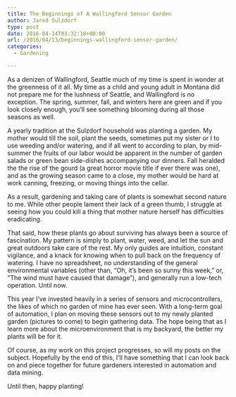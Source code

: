 ```yaml
---
title: The Beginnings of A Wallingford Sensor Garden
author: Jared Sulzdorf
type: post
date: 2016-04-14T03:32:18+00:00
url: /2016/04/13/beginnings-wallingford-sensor-garden/
categories:
  - Gardening

---
```

As a denizen of Wallingford, Seattle much of my time is spent in wonder at the greenness of it all. My time as a child and young adult in Montana did not prepare me for the lushness of Seattle, and Wallingford is no exception. The spring, summer, fall, and winters here are green and if you look closely enough, you&#8217;ll see something blooming during all those seasons as well.

<!--more-->

A yearly tradition at the Sulzdorf household was planting a garden. My mother would till the soil, plant the seeds, sometimes put my sister or I to use weeding and/or watering, and if all went to according to plan, by mid-summer the fruits of our labor would be apparent in the number of garden salads or green bean side-dishes accompanying our dinners. Fall heralded the the rise of the gourd (a great horror movie title if ever there was one), and as the growing season came to a close, my mother would be hard at work canning, freezing, or moving things into the cellar.

As a result, gardening and taking care of plants is somewhat second nature to me. While other people lament their lack of a green thumb, I struggle at seeing how you could kill a thing that mother nature herself has difficulties eradicating.

That said, how these plants go about surviving has always been a source of fascination. My pattern is simply to plant, water, weed, and let the sun and great outdoors take care of the rest. My only guides are intuition, constant vigilance, and a knack for knowing when to pull back on the frequency of watering. I have no spreadsheet, no understanding of the general environmental variables (other than, &#8220;Oh, it&#8217;s been so sunny this week,&#8221; or, &#8220;The wind must have caused that damage&#8221;), and generally run a low-tech operation. Until now.

This year I&#8217;ve invested heavily in a series of sensors and microcontrollers, the likes of which no garden of mine has ever seen. With a long-term goal of automation, I plan on moving these sensors out to my newly planted garden (pictures to come) to begin gathering data. The hope being that as I learn more about the microenvironment that is my backyard, the better my plants will be for it.

Of course, as my work on this project progresses, so will my posts on the subject. Hopefully by the end of this, I&#8217;ll have something that I can look back on and piece together for future gardeners interested in automation and data mining.

Until then, happy planting!
